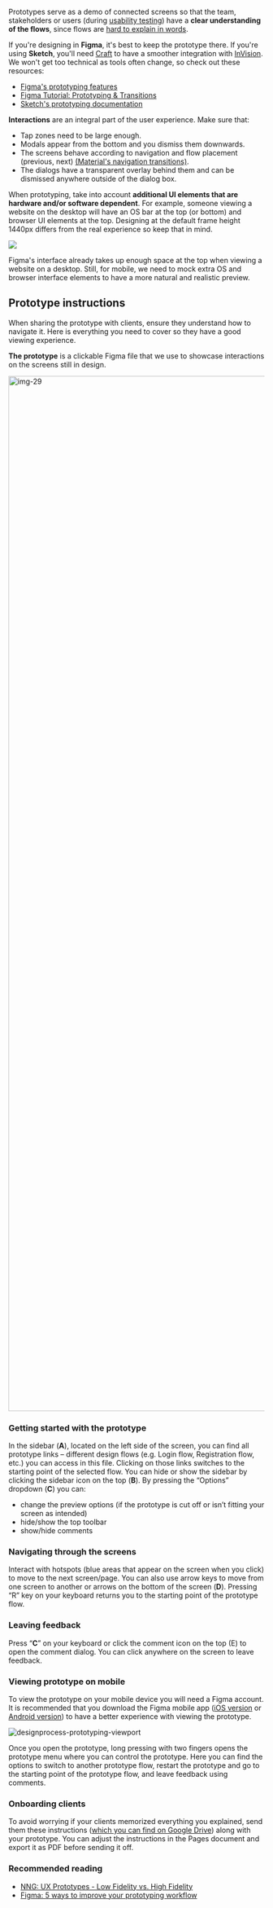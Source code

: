 Prototypes serve as a demo of connected screens so that the team, stakeholders or users (during [usability testing](https://infinum.com/handbook/books/design/design-process/discovery/usability-testing)) have a **clear understanding of the flows**, since flows are [hard to explain in words](https://twitter.com/kvyn_/status/1254789229181169665?s=21).

If you're designing in **Figma**, it's best to keep the prototype there. If you're using **Sketch**, you'll need [Craft](https://www.invisionapp.com/craft) to have a smoother integration with [InVision](https://www.invisionapp.com/cloud/prototype). We won't get too technical as tools often change, so check out these resources:

- [Figma's prototyping features](https://www.figma.com/prototyping/)
- [Figma Tutorial: Prototyping & Transitions](https://www.youtube.com/watch?v=-d6zNGeF59M)
- [Sketch's prototyping documentation](https://www.sketch.com/docs/prototyping/)

**Interactions** are an integral part of the user experience. Make sure that:

- Tap zones need to be large enough.
- Modals appear from the bottom and you dismiss them downwards.
- The screens behave according to navigation and flow placement (previous, next) [(Material's navigation transitions)](https://material.io/design/navigation/navigation-transitions.html#peer-transitions).
- The dialogs have a transparent overlay behind them and can be dismissed anywhere outside of the dialog box.

When prototyping, take into account **additional UI elements that are hardware and/or software dependent**. For example, someone viewing a website on the desktop will have an OS bar at the top (or bottom) and browser UI elements at the top. Designing at the default frame height 1440px differs from the real experience so keep that in mind.

![](/img/designprocess-prototyping-viewport.jpg)

Figma's interface already takes up enough space at the top when viewing a website on a desktop. Still, for mobile, we need to mock extra OS and browser interface elements to have a more natural and realistic preview.


## Prototype instructions

When sharing the prototype with clients, ensure they understand how to navigate it. Here is everything you need to cover so they have a good viewing experience.

**The prototype** is a clickable Figma file that we use to showcase interactions on the screens still in design.

<img width="2033" alt="img-29" src="https://user-images.githubusercontent.com/99874159/215465347-6a13132b-3dd8-407b-ab37-38a29006307d.png">

### Getting started with the prototype
In the sidebar (**A**), located on the left side of the screen, you can find all prototype links – different
design flows (e.g. Login flow, Registration flow, etc.) you can access in this file. Clicking on those
links switches to the starting point of the selected flow.
You can hide or show the sidebar by clicking the sidebar icon on the top (**B**).
By pressing the “Options” dropdown (**C**) you can:

- change the preview options (if the prototype is cut off or isn’t fitting your screen as intended)
- hide/show the top toolbar
- show/hide comments

### Navigating through the screens
Interact with hotspots (blue areas that appear on the screen when you click) to move to the next
screen/page. You can also use arrow keys to move from one screen to another or arrows on the
bottom of the screen (**D**).
Pressing “R” key on your keyboard returns you to the starting point of the prototype flow.

### Leaving feedback
Press “**C**” on your keyboard or click the comment icon on the top (E) to open the comment dialog.
You can click anywhere on the screen to leave feedback.

### Viewing prototype on mobile
To view the prototype on your mobile device you will need a Figma account. It is recommended that you download the Figma mobile app ([iOS version](https://apps.apple.com/app/figma-mirror/id1152747299) or [Android version](https://play.google.com/store/apps/details?id=com.figma.mirror&pli=1)) to have a better experience with viewing the prototype. 

![designprocess-prototyping-viewport](https://user-images.githubusercontent.com/99874159/215481816-f3f0499e-775e-4bdd-aa45-293063681add.jpg)

Once you open the prototype, long pressing with two fingers opens the prototype menu where you can control the prototype. Here you can find the options to switch to another prototype flow, restart the prototype and go to the starting point of the prototype flow, and leave feedback using comments.

### Onboarding clients

To avoid worrying if your clients memorized everything you explained, send them these instructions ([which you can find on Google Drive](https://drive.google.com/drive/folders/1u44DuNNnRmG66KUBaBqTYfocrkoB27su)) along with your prototype. You can adjust the instructions in the Pages document and export it as PDF before sending it off. 

### Recommended reading

- [NNG: UX Prototypes - Low Fidelity vs. High Fidelity](https://www.nngroup.com/articles/ux-prototype-hi-lo-fidelity/)
- [Figma: 5 ways to improve your prototyping workflow](https://www.figma.com/best-practices/five-ways-to-improve-your-prototyping-workflow/)
